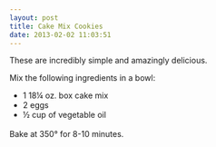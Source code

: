 ```yaml
---
layout: post
title: Cake Mix Cookies
date: 2013-02-02 11:03:51
---
```

These are incredibly simple and amazingly delicious.

Mix the following ingredients in a bowl:
<ul>
	<li><span style="line-height: 14px">1 18¼ oz. box cake mix</span></li>
	<li>2 eggs</li>
	<li>½ cup of vegetable oil</li>
</ul>
<span style="line-height: 24px">Bake at 350° for 8-10 minutes.</span>